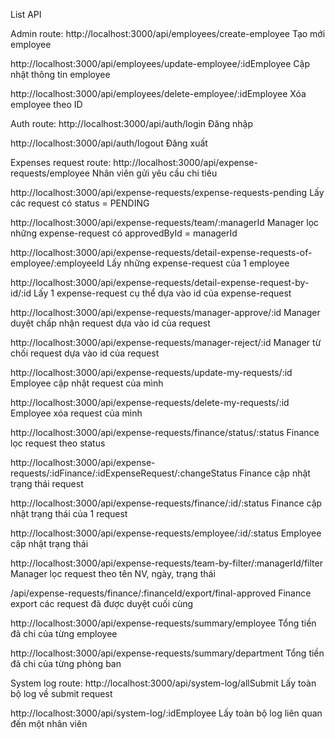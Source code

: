 List API

Admin route:
http://localhost:3000/api/employees/create-employee
Tạo mới employee

http://localhost:3000/api/employees/update-employee/:idEmployee
Cập nhật thông tin employee

http://localhost:3000/api/employees/delete-employee/:idEmployee
Xóa employee theo ID

Auth route:
http://localhost:3000/api/auth/login
Đăng nhập

http://localhost:3000/api/auth/logout
Đăng xuất

Expenses request route:
http://localhost:3000/api/expense-requests/employee
Nhân viên gửi yêu cầu chi tiêu

http://localhost:3000/api/expense-requests/expense-requests-pending
Lấy các request có status = PENDING

http://localhost:3000/api/expense-requests/team/:managerId
Manager lọc những expense-request có approvedById = managerId

http://localhost:3000/api/expense-requests/detail-expense-requests-of-employee/:employeeId
Lấy những expense-request của 1 employee

http://localhost:3000/api/expense-requests/detail-expense-request-by-id/:id
Lấy 1 expense-request cụ thể dựa vào id của expense-request

http://localhost:3000/api/expense-requests/manager-approve/:id
Manager duyệt chấp nhận request dựa vào id của request

http://localhost:3000/api/expense-requests/manager-reject/:id
Manager từ chối request dựa vào id của request

http://localhost:3000/api/expense-requests/update-my-requests/:id
Employee cập nhật request của mình

http://localhost:3000/api/expense-requests/delete-my-requests/:id
Employee xóa request của mình

http://localhost:3000/api/expense-requests/finance/status/:status
Finance lọc request theo status

http://localhost:3000/api/expense-requests/:idFinance/:idExpenseRequest/:changeStatus
Finance cập nhật trạng thái request

http://localhost:3000/api/expense-requests/finance/:id/:status
Finance cập nhật trạng thái của 1 request

http://localhost:3000/api/expense-requests/employee/:id/:status
Employee cập nhật trạng thái

http://localhost:3000/api/expense-requests/team-by-filter/:managerId/filter
Manager lọc request theo tên NV, ngày, trạng thái

/api/expense-requests/finance/:financeId/export/final-approved
Finance export các request đã được duyệt cuối cùng

http://localhost:3000/api/expense-requests/summary/employee
Tổng tiền đã chi của từng employee

http://localhost:3000/api/expense-requests/summary/department
Tổng tiền đã chi của từng phòng ban

System log route:
http://localhost:3000/api/system-log/allSubmit
Lấy toàn bộ log về submit request

http://localhost:3000/api/system-log/:idEmployee
Lấy toàn bộ log liên quan đến một nhân viên
